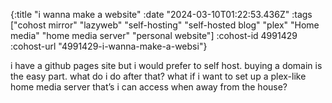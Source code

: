 {:title "i wanna make a website"
 :date "2024-03-10T01:22:53.436Z"
 :tags ["cohost mirror" "lazyweb" "self-hosting" "self-hosted blog" "plex" "Home media" "home media server" "personal website"]
 :cohost-id 4991429
 :cohost-url "4991429-i-wanna-make-a-websi"}

i have a github pages site but i would prefer to self host. buying a domain is the easy part. what do i do after that? what if i want to set up a plex-like home media server that’s i can access when away from the house?